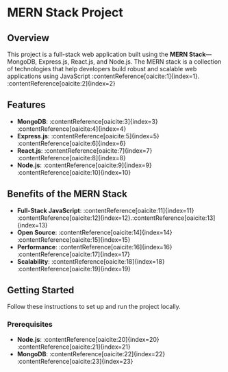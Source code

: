 # MERN Stack Project

## Overview

This project is a full-stack web application built using the **MERN Stack**—MongoDB, Express.js, React.js, and Node.js. The MERN stack is a collection of technologies that help developers build robust and scalable web applications using JavaScript :contentReference[oaicite:1]{index=1}.&#8203;:contentReference[oaicite:2]{index=2}

## Features

- **MongoDB**: :contentReference[oaicite:3]{index=3}&#8203;:contentReference[oaicite:4]{index=4}
- **Express.js**: :contentReference[oaicite:5]{index=5}&#8203;:contentReference[oaicite:6]{index=6}
- **React.js**: :contentReference[oaicite:7]{index=7}&#8203;:contentReference[oaicite:8]{index=8}
- **Node.js**: :contentReference[oaicite:9]{index=9}&#8203;:contentReference[oaicite:10]{index=10}

## Benefits of the MERN Stack

- **Full-Stack JavaScript**: :contentReference[oaicite:11]{index=11} :contentReference[oaicite:12]{index=12}.&#8203;:contentReference[oaicite:13]{index=13}
- **Open Source**: :contentReference[oaicite:14]{index=14}&#8203;:contentReference[oaicite:15]{index=15}
- **Performance**: :contentReference[oaicite:16]{index=16}&#8203;:contentReference[oaicite:17]{index=17}
- **Scalability**: :contentReference[oaicite:18]{index=18}&#8203;:contentReference[oaicite:19]{index=19}

## Getting Started

Follow these instructions to set up and run the project locally.

### Prerequisites

- **Node.js**: :contentReference[oaicite:20]{index=20}&#8203;:contentReference[oaicite:21]{index=21}
- **MongoDB**: :contentReference[oaicite:22]{index=22}&#8203;:contentReference[oaicite:23]{index=23}

